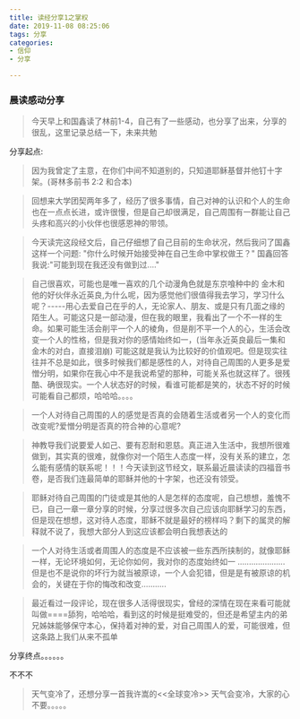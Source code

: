 ```yaml
---
title: 读经分享1之掌权
date: 2019-11-08 08:25:06
tags: 分享
categories:
- 信仰
- 分享

---
```


### 晨读感动分享


> 今天早上和国鑫读了林前1-4，自己有了一些感动，也分享了出来，分享的很乱，这里记录总结一下，未来共勉

分享起点:

> 因为我曾定了主意，在你们中间不知道别的，只知道耶稣基督并他钉十字架。(哥林多前书 2:2 和合本)

> 回想来大学团契两年多了，经历了很多事情，自己对神的认识和个人的生命也在一点点长进，或许很慢，但是自己却很满足，自己周围有一群能让自己头疼和高兴的小伙伴也很感恩神的带领。

>今天读完这段经文后，自己仔细想了自己目前的生命状况，然后我问了国鑫这样一个问题: "你什么时候开始接受神在自己生命中掌权做王？"
国鑫回答我说:"可能到现在我还没有做到过...."

> 自己很喜欢，可能也是唯一喜欢的几个动漫角色就是东京喰种中的 金木和他的好伙伴永近英良,为什么呢，因为感觉他们很值得我去学习，学习什么呢？-----用心去爱自己在乎的人，无论家人、朋友、或是只有几面之缘的陌生人。可能这只是一部动漫，但在我的眼里，我看出了一个不一样的生命。如果可能生活会削平一个人的棱角，但是削不平一个人的心，生活会改变一个人的性格，但是我对你的感情始终如一，(当年永近英良最后一集和金木的对白，直接泪崩) 可能这就是我认为比较好的价值观吧。但是现实往往并不总是如此，很多时候我们都是感性的人，对待自己周围的人更多是爱憎分明，如果你在我心中不是我说希望的那种，可能关系也就这样了。很残酷、确很现实。一个人状态好的时候，看谁可能都是笑的，状态不好的时候可能看自己都烦，哈哈哈。。。。

> 一个人对待自己周围的人的感觉是否真的会随着生活或者另一个人的变化而改变呢?爱憎分明是否真的符合神的心意呢?

> 神教导我们说要爱人如己、要有忍耐和恩慈。真正进入生活中，我想所很难做到，其实真的很难，就像你对一个陌生人态度一样，没有关系的建立，怎么能有感情的联系呢！！！今天读到这节经文，联系最近晨读读的四福音书卷，是否我们连最简单的耶稣并他的十字架，也还没有领受。

> 耶稣对待自己周围的门徒或是其他的人是怎样的态度呢，自己想想，羞愧不已，自己一章一章分享的时候，分享过很多次自己应该向耶稣学习的东西，但是现在想想，这对待人态度，耶稣不就是最好的榜样吗？剩下的属灵的解释就不说了，我想大部分人到这应该都会明白我想表达的

> 一个人对待生活或者周围人的态度是不应该被一些东西所挟制的，就像耶稣一样，无论环境如何，无论你如何，我对你的态度始终如一 .....................但是也不是说你的坏行为就当被原谅，一个人会犯错，但是是有被原谅的机会的，关键在于你的悔改和改变...........

> 最近看过一段评论，现在很多人活得很现实，曾经的深情在现在来看可能就叫做====舔狗，哈哈哈，看到这的时候是挺难受的，但还是希望主内的弟兄姊妹能够保守本心，保持着对神的爱，对自己周围人的爱，可能很难，但这条路上我们从来不孤单

分享终点。。。。。。

不不不

> 天气变冷了，还想分享一首我许嵩的<<全球变冷>>
天气会变冷，大家的心不要。。。。。